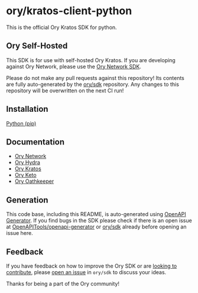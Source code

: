 # ory/kratos-client-python

This is the official Ory Kratos SDK for python.

## Ory Self-Hosted

This SDK is for use with self-hosted Ory Kratos.
If you are developing against Ory Network, please use the [Ory Network SDK](https://www.ory.sh/docs/sdk).



Please do not make any pull requests against this repository! Its contents are
fully auto-generated by the [ory/sdk](http://github.com/ory/sdk) repository. Any
changes to this repository will be overwritten on the next CI run!

## Installation

[Python (pip)](https://pypi.org/project/ory-kratos-client/)

## Documentation

- [Ory Network](https://www.ory.sh/docs/sdk)
- [Ory Hydra](https://www.ory.sh/hydra/docs/sdk)
- [Ory Kratos](https://www.ory.sh/kratos/docs/sdk)
- [Ory Keto](https://www.ory.sh/keto/docs/sdk)
- [Ory Oathkeeper](https://www.ory.sh/oathkeeper/docs/sdk)

## Generation

This code base, including this README, is auto-generated using
[OpenAPI Generator](https://openapi-generator.tech). If you find bugs in the SDK
please check if there is an open issue at
[OpenAPITools/openapi-generator](https://github.com/OpenAPITools/openapi-generator)
or [ory/sdk](http://github.com/ory/sdk) already before opening an issue here.

## Feedback

If you have feedback on how to improve the Ory SDK or are
[looking to contribute](https://www.ory.sh/docs/ecosystem/contributing), please
[open an issue](https://github.com/ory/sdk/issues/new/choose) in `ory/sdk` to
discuss your ideas.

Thanks for being a part of the Ory community!
